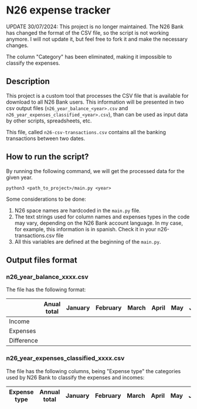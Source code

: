 # N26 expense tracker

UPDATE 30/07/2024: This project is no longer maintained. The N26 Bank has changed the format of the CSV file, so the script is not working anymore. I will not update it, but feel free to fork it and make the necessary changes.

The column "Category" has been eliminated, making it impossible to classify the expenses.

## Description

This project is a custom tool that processes the CSV file that is available for download to all N26 Bank users. This information will be presented in two csv output files (``n26_year_balance_<year>.csv`` and ``n26_year_expenses_classified_<year>.csv``), than can be used as input data by other scripts, spreadsheets, etc.

This file, called `` n26-csv-transactions.csv `` contains all the banking transactions between two dates.

## How to run the script?

By running the following command, we will get the processed data for the given year.

`` python3 <path_to_project>/main.py <year> ``

Some considerations to be done:
   1. N26 space names are hardcoded in the `` main.py `` file.
   2. The text strings used for column names and expenses types in the code may vary, depending on the N26 Bank account language. In my case, for example, this information is in spanish. Check it in your n26-transactions.csv file
   3. All this variables are defined at the beginning of the `` main.py ``.

## Output files format

### n26_year_balance_xxxx.csv

The file has the following format:

||Anual total|January|February|March|April|May|June|July|August|September|October|November|December|
|---|---|---|---|---|---|---|---|---|---|---|---|---|---|
|Income| | | | | | | | | | | | | |
|Expenses| | | | | | | | | | | | | |
|Difference| | | | | | | | | | | | | |

### n26_year_expenses_classified_xxxx.csv

The file has the following columns, being "Expense type" the categories used by N26 Bank to classify the expenses and incomes:

|Expense type|Annual total|January|February|March|April|May|June|July|August|September|October|November|December|
|---|---|---|---|---|---|---|---|---|---|---|---|---|---|
